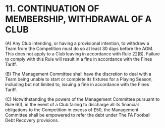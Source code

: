 # 11. CONTINUATION OF MEMBERSHIP, WITHDRAWAL OF A CLUB

(A) Any Club intending, or having a provisional intention, to withdraw a Team from the Competition must do so at least 30 days before the AGM. This does not apply to a Club leaving in accordance with Rule 22(B). Failure to comply with this Rule will result in a fine in accordance with the Fines Tariff.

(B)	The Management Committee shall have the discretion to deal with a Team being unable to start or complete its fixtures for a Playing Season, including but not limited to, issuing a fine in accordance with the Fines Tariff.

(C)	Notwithstanding the powers of the Management Committee pursuant to Rule 6(I), in the event of a Club failing to discharge all its financial obligations to the Competition in excess of £50, the Management Committee shall be empowered to refer the debt under The FA Football Debt Recovery provisions.
